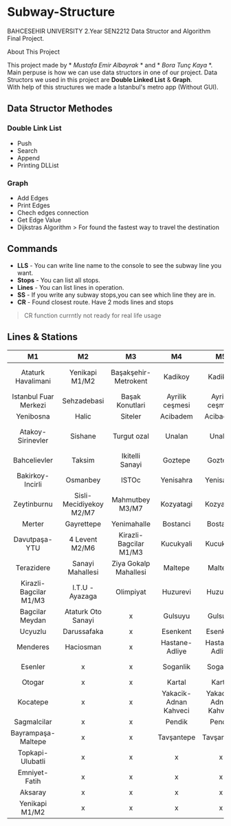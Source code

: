 # Subway-Structure
BAHCESEHIR UNIVERSITY 2.Year SEN2212  Data Structor and Algorithm Final Project.

About This Project

This project made by * *Mustafa Emir Albayrak* * and * *Bora Tunç Kaya* *. Main perpuse is 
how we can use data structors in one of our project.
Data Structors we used in this project are **Double Linked List** & **Graph**.  
With help of this structures we made a Istanbul's metro app (Without GUI).

## Data Structor Methodes

### Double Link List
- Push 
- Search
- Append
- Printing DLList

### Graph
- Add Edges
- Print Edges
- Chech edges connection
- Get Edge Value
- Dijkstras Algorithm \> For found the fastest way to travel the destination

## Commands

- **LLS** - You can write line name to the console to see the subway line you want.
- **Stops** - You can list all stops.
- **Lines** - You can list lines in operation.
- **SS** - If you write any subway stops,you can see which line they are in.
- **CR** - Found closest route. Have 2 mods lines and stops 
> CR function currntly not ready for real life usage


## Lines & Stations


|           M1            |              M2            |               M3           |            M4             |        M5 |             M6 |          M7 |
|         :---:           |            :---:           |     :---:                  |    :---:                  |    :---:     |    :---:     |    :---:     |
|  Ataturk Havalimani   |  Yenikapi M1/M2            |  Başakşehir-Metrokent      | 	Kadikoy      | 	Kadikoy | Levent M2/M6             | 	Sisli-Mecidiyekoy  M2/M7 |
|  Istanbul Fuar Merkezi  |  Sehzadebasi               |  Başak Konutlari           | 	Ayrilik ceşmesi      | 	Ayrilik ceşmesi | Nispetiye                | 	Caglayan |
|  Yenibosna              |  Halic                     |  Siteler                   | 	Acibadem      | 	Acibadem | Etiler                   | 	Kagithane |
|  Atakoy-Sirinevler      |  Sishane                   |  Turgut ozal               | 	Unalan      | 	Unalan | Bogazici U.- Hisarustu   | 	Nurtepe |
|  Bahcelievler           |  Taksim                    |  Ikitelli Sanayi           | 	Goztepe      | 	Goztepe |    x   | 	                Alibeykoy |
|  Bakirkoy-Incirli       |  Osmanbey                  |  ISTOc                     | 	Yenisahra      | 	Yenisahra |    x   | 	                Circir |
|  Zeytinburnu            |  Sisli-Mecidiyekoy M2/M7   |  Mahmutbey M3/M7           | 	Kozyatagi      | 	Kozyatagi |    x   | 	                Veysel Karani-Akşemsettin |
|  Merter                 |  Gayrettepe                |  Yenimahalle               | 	Bostanci      | 	Bostanci |    x   | 	                Yeşilpinar |
|  Davutpaşa-YTU          |  4 Levent M2/M6            |  Kirazli-Bagcilar M1/M3    | 	Kucukyali      | 	Kucukyali |    x   | 	                Kazim Karabekir |
|  Terazidere             |  Sanayi Mahallesi          |  Ziya Gokalp Mahallesi     | 	Maltepe      | 	Maltepe |    x   | 	                Yenimahalle |
|  Kirazli-Bagcilar M1/M3 |  I.T.U - Ayazaga           |  Olimpiyat                 | 	Huzurevi      | 	Huzurevi |    x   | 	                Karadeniz Mahallesi |
|  Bagcilar Meydan        |  Ataturk Oto Sanayi        |  x                         | 	Gulsuyu      | 	Gulsuyu |    x   | 	                Tekstilkent-Giyimkent |
|  Ucyuzlu                |  Darussafaka               |  x                         | 	Esenkent      | 	Esenkent   |    x   | 	                Oruc Reis |
|  Menderes               |  Haciosman                 |  x                         | 	Hastane-Adliye      | 	Hastane-Adliye   |    x   | 	                Goztepe Mahallesi |
|  Esenler                | x                          |  x                         | 	Soganlik      | 	Soganlik   |    x   | 	                Mahmutbey M3/M7 |
|  Otogar                 | x                          |  x                         | 	Kartal      | 	Kartal   |    x   |       x      |
|  Kocatepe               | x                          |  x                         | 	Yakacik-Adnan Kahveci      | 	Yakacik-Adnan Kahveci   |    x   |       x      |
|  Sagmalcilar            | x                          |  x                         | 	Pendik                     | 	Pendik    |    x   |       x      |
|  Bayrampaşa-Maltepe     | x                          |  x                         |    		Tavşantepe                    | 	Tavşantepe   |    x   |       x      |
|  Topkapi-Ulubatli       | x                          |  x                         |    x                      | x |    x   |       x      |
|  Emniyet-Fatih          | x                          |  x                         |    x                      | x |    x   |       x      |
|  Aksaray                | x                          |  x                         |    x                      | x |    x   |       x      |
|  Yenikapi M1/M2         | x                          |  x                         |    x                      | x |    x   |       x      |

